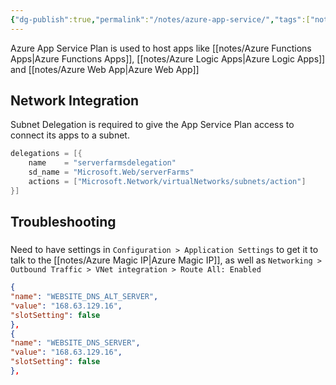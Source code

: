 ```yaml
---
{"dg-publish":true,"permalink":"/notes/azure-app-service/","tags":["notes"]}
---
```



Azure App Service Plan is used to host apps like [[notes/Azure Functions Apps\|Azure Functions Apps]], [[notes/Azure Logic Apps\|Azure Logic Apps]] and [[notes/Azure Web App\|Azure Web App]]

## Network Integration

Subnet Delegation is required to give the App Service Plan access to connect its apps to a subnet.

```go
delegations = [{
    name    = "serverfarmsdelegation"
    sd_name = "Microsoft.Web/serverFarms"
    actions = ["Microsoft.Network/virtualNetworks/subnets/action"]
}]
```

## Troubleshooting

### 
<div class="transclusion internal-embed is-loaded"><div class="markdown-embed">





Need to have settings in `Configuration > Application Settings` to get it to talk to the [[notes/Azure Magic IP\|Azure Magic IP]], as well as `Networking > Outbound Traffic > VNet integration > Route All: Enabled`

```JSON
{
"name": "WEBSITE_DNS_ALT_SERVER",
"value": "168.63.129.16",
"slotSetting": false
},
{
"name": "WEBSITE_DNS_SERVER",
"value": "168.63.129.16",
"slotSetting": false
},
```


</div></div>

